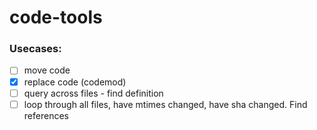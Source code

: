 # code-tools

### Usecases:

* [ ] move code
* [x] replace code (codemod)
* [ ] query across files - find definition
* [ ] loop through all files, have mtimes changed, have sha changed. Find references
